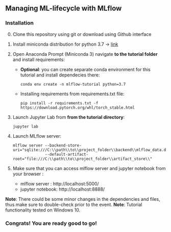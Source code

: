 ## Managing ML-lifecycle with MLflow


### Installation 

0. Clone this repository using git or download using Github interface

1. Install miniconda distribution for python 3.7 -> [link](https://docs.conda.io/en/latest/miniconda.html#installing) 

2. Open Anaconda Prompt (Miniconda 3) navigate **to the tutorial folder** and install requirements: 
    
    - **Optional**: you can create separate conda environment for this tutorial and install dependecies there: 
        ```
        conda env create -n mlflow-tutorial python=3.7
        ```
    - Installing requirements from requirements.txt file:
        ```
        pip install -r requirements.txt -f https://download.pytorch.org/whl/torch_stable.html
        ```
3. Launch Jupyter Lab from **from the tutorial directory**:
    ```
    jupyter lab
    ```
    
4. Launch MLflow server:
    ```
    mlflow server --backend-store-uri="sqlite:///C:\\path\\to\\project_folder\\backend\\mlflow_data.db" 
                  --default-artifact-root="file:///C:\\path\\to\\project_folder\\artifact_store\\"
    ```

5. Make sure that you can access mlflow server and jupyter notebook from your browser :
    - mlflow server   : http://localhost:5000/
    - jupyter notebook: http://localhost:8888/ 

**Note**: There could be some minor changes in the dependencies and files, thus make sure to double-check prior to the event.
**Note**: Tutorial functionality tested on Windows 10.
    
### Congrats! You are ready good to go! 